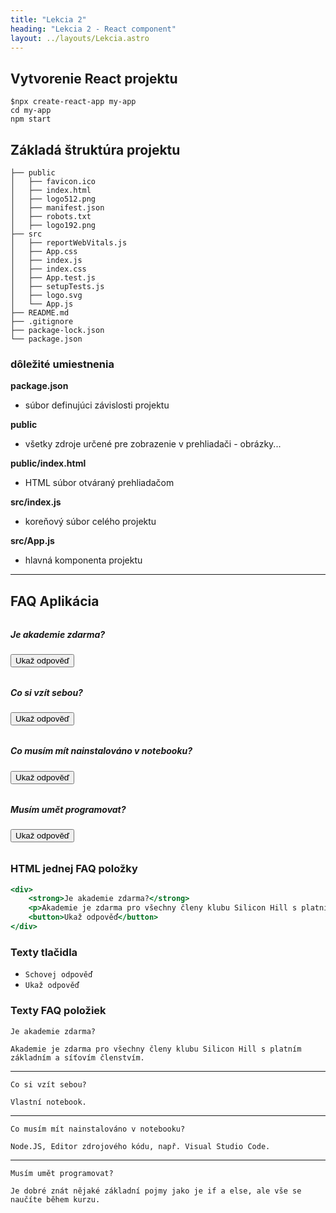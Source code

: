```yaml
---
title: "Lekcia 2"
heading: "Lekcia 2 - React component"
layout: ../layouts/Lekcia.astro
---
```


## Vytvorenie React projektu

```shell
$npx create-react-app my-app
cd my-app
npm start
```

## Základá štruktúra projektu

```
├── public
│   ├── favicon.ico
│   ├── index.html
│   ├── logo512.png
│   ├── manifest.json
│   ├── robots.txt
│   ├── logo192.png
├── src
│   ├── reportWebVitals.js
│   ├── App.css
│   ├── index.js
│   ├── index.css
│   ├── App.test.js
│   ├── setupTests.js
│   ├── logo.svg
│   └── App.js
├── README.md
├── .gitignore
├── package-lock.json
└── package.json
```

### dôležité umiestnenia

**package.json**
- súbor definujúci závislosti projektu

**public**

- všetky zdroje určené pre zobrazenie v prehliadači - obrázky...

**public/index.html**

- HTML súbor otváraný prehliadačom​

**src/index.js**

- koreňový súbor celého projektu​

**src/App.js**

- hlavná komponenta projektu

---

## FAQ Aplikácia

<style>
    .faq-item {
        margin: 2rem 0;
    }
    .faq-item p {
        display: none;
    }
</style> 

<div class="faq-item">
<h5>Je akademie zdarma?</h5>
<p>Akademie je zdarma pro všechny členy klubu Silicon Hill s platním základním a síťovím členstvím.</p>
<button>Ukaž odpověď</button>
</div>

<div class="faq-item">
<h5>Co si vzít sebou?</h5>
<p>Vlastní notebook.</p>
<button>Ukaž odpověď</button>
</div>

<div class="faq-item">
<h5>Co musím mít nainstalováno v notebooku?</h5>
<p>Node.JS, Editor zdrojového kódu, např. Visual Studio Code.</p>
<button>Ukaž odpověď</button>
</div>

<div class="faq-item">
<h5>Musím umět programovat?</h5>
<p>Je dobré znát nějaké základní pojmy jako je if a else, ale vše se naučíte během kurzu.</p>
<button>Ukaž odpověď</button>
</div>

<script>
    Array.from(document.querySelectorAll('.faq-item')).forEach((item) => {
        const button = item.querySelector('button');
        const answer = item.querySelector('p');
        
        console.log(answer.style.display);

        button.addEventListener('click', (e) => {
            console.log(e.target);

            if(answer.style.display === ''){
                answer.style.display = 'block';
                button.innerText = 'Schovej odpověď';
            } else {
                answer.style.display = '';
                button.innerText = 'Ukaž odpověď';
            }
        });
    })
</script>


### HTML jednej FAQ položky

```jsx
<div>
    <strong>Je akademie zdarma?</strong>
    <p>Akademie je zdarma pro všechny členy klubu Silicon Hill s platním základním a síťovím členstvím.</p>
    <button>Ukaž odpověď</button>
</div>
```



### Texty tlačidla

- `Schovej odpověď`
- `Ukaž odpověď`


### Texty FAQ položiek

```
Je akademie zdarma?
```

```
Akademie je zdarma pro všechny členy klubu Silicon Hill s platním základním a síťovím členstvím.
```
---
```
Co si vzít sebou?
```

```
Vlastní notebook.
```
---

```
Co musím mít nainstalováno v notebooku?
```
```
Node.JS, Editor zdrojového kódu, např. Visual Studio Code.
```
---
```
Musím umět programovat?
```
```
Je dobré znát nějaké základní pojmy jako je if a else, ale vše se naučíte během kurzu.
```
<br/>
<br/>
<br/>
<br/>